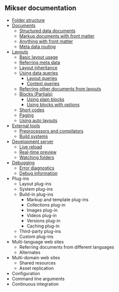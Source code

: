## Mikser documentation

* [Folder structure](folders.md)
* [Documents](documents.md)
	* [Structured data documents](documents.md#structured-data-documents)
	* [Markup documents with front matter](documents.md#markup-documents-with-front-matter)
	* [Anything with front matter](documents.md#anything-with-front-matter)
	* [Meta data routing](documents.md#meta-data-routing)
* [Layouts](layouts.md)
	* [Basic layout usage](layouts.md#basic-layout-usage)
	* [Referring meta data](layouts.md#referring-meta-data)
	* [Layout inheritance](layouts.md#layout-inheritance)
	* [Using data queries](layouts.md#using-data-queries)
		* [Layout queries](layouts.md#layout-queries)
		* [Context queries](layouts.md#context-queries)
	* [Referring other documents from layouts](layouts.md#referring-other-documents-from-layouts)
	* [Blocks (Partials)](layouts.md#blocks-partials)
		* [Using plain blocks](layouts.md#using-plain-blocks)
		* [Using blocks with options](layouts.md#using-blocks-with-options)
	* [Short codes](layouts.md#short-codes)
	* [Paging](layouts.md#paging)
	* [Using auto layouts](layouts.md#using-auto-layouts)
* [External tools](tools.md)
	* [Preprocessors and compilators](tools.md#preprocessors-and-compilators)
	* [Build systems](tools.md#build-systems)
* [Development server](server.md)
	* [Live reload](server.md#live-reload)
	* [Real-time preview](server.md#real-time-preview)
	* [Watching folders](server.md#watching-folders)
* [Debugging](debugging.md)
	* [Error diagnostics](debugging.md#error-diagnostics)
	* [Debug information](debugging.md#debug-information)
* Plug-ins
	* Layout plug-ins
	* System plug-ins
	* Build-in plug-ins
		* Markup and template plug-ins
		* Collections plug-in
		* Images plug-in
		* Videos plug-in
		* Versions plug-in
		* Caching plug-in
	* Third-party plug-ins
	* Custom plug-ins
* Multi-language web sites
	* Referring documents from different languages
	* Alternates
* Multi-domain web sites
	* Shared resources
	* Asset replication
* Configuration
* Command line arguments
* Continuous integration